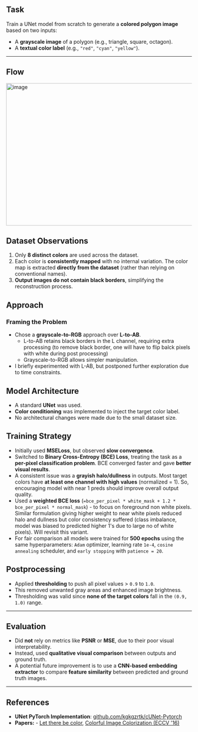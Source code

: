## Task
Train a UNet model from scratch to generate a **colored polygon image** based on two inputs:
- A **grayscale image** of a polygon (e.g., triangle, square, octagon).
- A **textual color label** (e.g., `"red"`, `"cyan"`, `"yellow"`).

---
## Flow 
<img width="963" height="386" alt="image" src="https://github.com/user-attachments/assets/ff925d74-10f2-4bbf-bb6c-2061e8d66654" />



## Dataset Observations
1. Only **8 distinct colors** are used across the dataset.
2. Each color is **consistently mapped** with no internal variation. The color map is extracted **directly from the dataset** (rather than relying on conventional names).
3. **Output images do not contain black borders**, simplifying the reconstruction process.

## Approach

### Framing the Problem
- Chose a **grayscale-to-RGB** approach over **L-to-AB**.
  - L-to-AB retains black borders in the L channel, requiring extra processing (to remove black border, one will have to flip balck pixels with white during post processing)
  - Grayscale-to-RGB allows simpler manipulation.
- I briefly experimented with L-AB, but postponed further exploration due to time constraints.

## Model Architecture
- A standard **UNet** was used.
- **Color conditioning** was implemented to inject the target color label.
- No architectural changes were made due to the small dataset size.

## Training Strategy

- Initially used **MSELoss**, but observed **slow convergence**.
- Switched to **Binary Cross-Entropy (BCE) Loss**, treating the task as a **per-pixel classification problem**. BCE converged faster and gave **better visual results**.
- A consistent issue was a **grayish halo/dullness** in outputs. Most target colors have **at least one channel with high values** (normalized = 1). So, encouraging model with near 1 preds should improve overall output quality.
- Used a **weighted BCE loss** (`=bce_per_pixel * white_mask + 1.2 * bce_per_pixel * normal_mask`) - to focus on foreground non white pixels. Similar formulation  giving higher weight to near white pixels reduced halo and dullness but color consistency suffered (class imbalance, model was biased to predicted higher 1's due to large no of white pixels). Will revisit this variant.
- For fair comparison all models were trained for **500 epochs** using the same hyperparameters: `Adam` optimizer, learning rate `1e-4`, `cosine annealing` scheduler, and `early stopping` with `patience = 20`.


## Postprocessing

- Applied **thresholding** to push all pixel values > `0.9` to `1.0`.
- This removed unwanted gray areas and enhanced image brightness.
- Thresholding was valid since **none of the target colors** fall in the `(0.9, 1.0)` range.

---

## Evaluation

- Did **not** rely on metrics like **PSNR** or **MSE**, due to their poor visual interpretability.
- Instead, used **qualitative visual comparison** between outputs and ground truth.
- A potential future improvement is to use a **CNN-based embedding extractor** to compare **feature similarity** between predicted and ground truth images.

---
## References

- **UNet PyTorch Implementation**: [github.com/kgkgzrtk/cUNet-Pytorch](https://github.com/kgkgzrtk/cUNet-Pytorch)
- **Papers:** - [Let there be color](https://cs231n.stanford.edu/reports/2022/pdfs/109.pdf), [Colorful Image Colorization (ECCV '16)](https://arxiv.org/abs/1603.08511)


